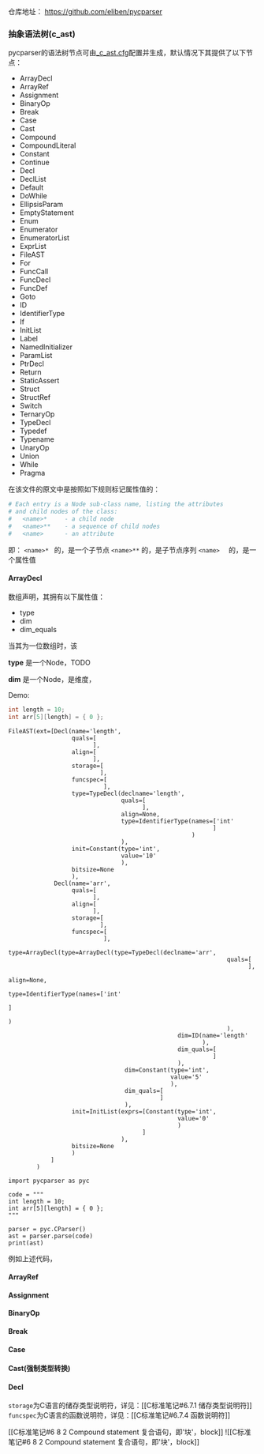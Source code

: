 
仓库地址：
	https://github.com/eliben/pycparser




### 抽象语法树(c_ast)

pycparser的语法树节点可由[\_c_ast.cfg](https://github.com/eliben/pycparser/blob/master/pycparser/_c_ast.cfg)配置并生成，默认情况下其提供了以下节点：
- ArrayDecl
- ArrayRef
- Assignment
- BinaryOp
- Break
- Case
- Cast
- Compound
- CompoundLiteral
- Constant
- Continue
- Decl
- DeclList
- Default
- DoWhile
- EllipsisParam
- EmptyStatement
- Enum
- Enumerator
- EnumeratorList
- ExprList
- FileAST
- For
- FuncCall
- FuncDecl
- FuncDef
- Goto
- ID
- IdentifierType
- If
- InitList
- Label
- NamedInitializer
- ParamList
- PtrDecl
- Return
- StaticAssert
- Struct
- StructRef
- Switch
- TernaryOp
- TypeDecl
- Typedef
- Typename
- UnaryOp
- Union
- While
- Pragma

在该文件的原文中是按照如下规则标记属性值的：
```yaml
# Each entry is a Node sub-class name, listing the attributes
# and child nodes of the class:
#   <name>*     - a child node
#   <name>**    - a sequence of child nodes
#   <name>      - an attribute
```
即：
	`<name>* ` 的，是一个子节点
	`<name>**` 的，是子节点序列
	`<name>  ` 的，是一个属性值

#### ArrayDecl

数组声明，其拥有以下属性值：
- type
- dim
- dim_equals

当其为一位数组时，该

**type**
是一个Node，TODO

**dim**
是一个Node，是维度，

Demo:
```C
int length = 10;
int arr[5][length] = { 0 };
```

```AST
FileAST(ext=[Decl(name='length',
                  quals=[
                        ],
                  align=[
                        ],
                  storage=[
                          ],
                  funcspec=[
                           ],
                  type=TypeDecl(declname='length',
                                quals=[
                                      ],
                                align=None,
                                type=IdentifierType(names=['int'
                                                          ]
                                                    )
                                ),
                  init=Constant(type='int',
                                value='10'
                                ),
                  bitsize=None
                  ),
             Decl(name='arr',
                  quals=[
                        ],
                  align=[
                        ],
                  storage=[
                          ],
                  funcspec=[
                           ],
                  type=ArrayDecl(type=ArrayDecl(type=TypeDecl(declname='arr',
                                                              quals=[
                                                                    ],
                                                              align=None,
                                                              type=IdentifierType(names=['int'
                                                                                        ]
                                                                                  )
                                                              ),
                                                dim=ID(name='length'
                                                       ),
                                                dim_quals=[
                                                          ]
                                                ),
                                 dim=Constant(type='int',
                                              value='5'
                                              ),
                                 dim_quals=[
                                           ]
                                 ),
                  init=InitList(exprs=[Constant(type='int',
                                                value='0'
                                                )
                                      ]
                                ),
                  bitsize=None
                  )
            ]
        )
```

```jupyter
import pycparser as pyc

code = """
int length = 10;
int arr[5][length] = { 0 };
"""

parser = pyc.CParser()
ast = parser.parse(code)
print(ast)
```
例如上述代码，

#### ArrayRef


#### Assignment

#### BinaryOp

#### Break

#### Case

#### Cast(强制类型转换)



#### Decl
`storage`为C语言的储存类型说明符，详见：[[C标准笔记#6.7.1 储存类型说明符]]
`funcspec`为C语言的函数说明符，详见：[[C标准笔记#6.7.4 函数说明符]]

[[C标准笔记#6 8 2 Compound statement 复合语句，即'块'，block]]
![[C标准笔记#6 8 2 Compound statement 复合语句，即'块'，block]]